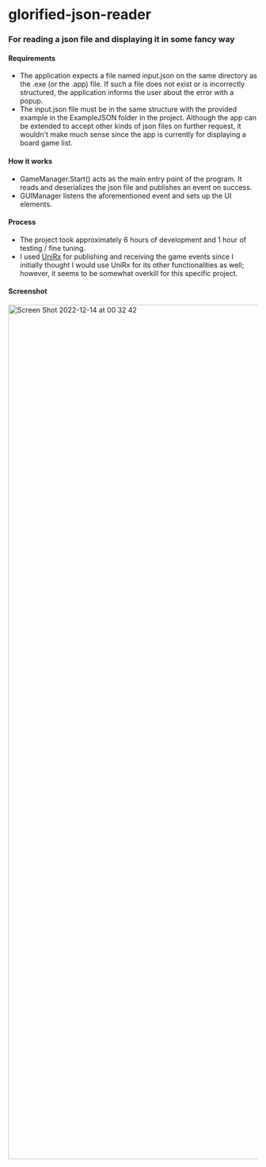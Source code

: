 # glorified-json-reader
### For reading a json file and displaying it in some fancy way

#### Requirements
- The application expects a file named input.json on the same directory as the .exe (or the .app) file. If such a file does not exist or is incorrectly structured, the application informs the user about the error with a popup.
- The input.json file must be in the same structure with the provided example in the ExampleJSON folder in the project. Although the app can be extended to accept other kinds of json files on further request, it wouldn't make much sense since the app is currently for displaying a board game list.

#### How it works
- GameManager.Start() acts as the main entry point of the program. It reads and deserializes the json file and publishes an event on success.
- GUIManager listens the aforementioned event and sets up the UI elements.

#### Process
- The project took approximately 6 hours of development and 1 hour of testing / fine tuning.
- I used [UniRx](https://github.com/neuecc/UniRx) for publishing and receiving the game events since I initially thought I would use UniRx for its other functionalities as well; however, it seems to be somewhat overkill for this specific project.

#### Screenshot
<img width="1728" alt="Screen Shot 2022-12-14 at 00 32 42" src="https://user-images.githubusercontent.com/37695811/207448505-3192b1a9-8fe8-463d-9ddf-be8b1f578ffa.png">
